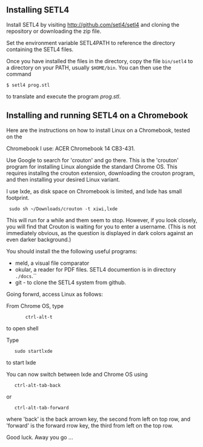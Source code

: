 ##  Installing SETL4

Install SETL4 by visiting http://github.com/setl4/setl4 and cloning the repository
or downloading the zip file.

Set the environment variable SETL4PATH to reference the directory containing the
SETL4 files.

Once you have installed the files in the directory, copy the file `bin/setl4`
to a directory on your PATH, usually `$HOME/bin`. You can then use the command
```
$ setl4 prog.stl
```
to translate and execute the program _prog.stl_. 

## Installing and running SETL4 on a Chromebook

Here are the instructions on how to install Linux on a Chromebook, tested on the

Chromebook I use:   ACER Chromebook 14  CB3-431.

Use Google to search for 'crouton' and go there. This is the 'crouton' program for
installing Linux alongside the standard Chrome OS. This requires installng the
crouton extension, downloading the crouton program, and then installing your
desired Linux variant.

I use lxde, as disk space on Chromebook is limited, and lxde has small footprint.

```
 sudo sh ~/Downloads/crouton -t xiwi,lxde

```

This will run for a while and them seem to stop. However, if you look
closely, you will find that Crouton is waiting for you to enter a username.
(This is not immediately obvious, as the question is displayed in dark
colors against an even darker background.)

You should install the the following useful programs:

- meld, a visual file comparator
- okular, a reader for PDF files. SETL4 documention is in directory `./docs`.``
- git - to clone the SETL4 system from github.

Going forwrd, access Linux as follows:

From Chrome OS, type 
```
       ctrl-alt-t
```
to open shell

Type
```
   sudo startlxde
```
to start lxde

You can now switch between lxde and Chrome OS using
```
   ctrl-alt-tab-back
```
or
```
   ctrl-alt-tab-forward
```

where 'back' is the back arrown key, the second from left on top row, and
'forward' is the forward rrow key, the third from left on the top row.

Good luck. Away you go ...

